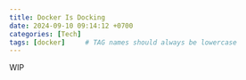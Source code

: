 ```yaml
---
title: Docker Is Docking
date: 2024-09-10 09:14:12 +0700
categories: [Tech]
tags: [docker]     # TAG names should always be lowercase
---
```


WIP